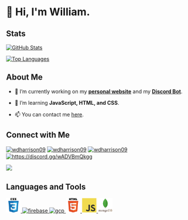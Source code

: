 # 👋 Hi, I'm William.

## Stats

[![GitHub Stats](https://github-readme-stats.vercel.app/api?username=WilliamDavidHarrison&theme=algolia&show_icons=true&count_private=true&include_all_commits=true)](https://github.com/WilliamDavidHarrison)

[![Top Languages](https://github-readme-stats.vercel.app/api/top-langs/?username=williamdavidharrison&theme=algolia&layout=compact)](https://github.com/WilliamDavidHarrison)

## About Me

- 🔭 I’m currently working on my **[personal website](https://williamdavidharrison.com.au)** and my **[Discord Bot](https://github.com/williamdavidharrison/williams-utilities)**.

- 🌱 I’m learning **JavaScript, HTML, and CSS**.

- 📫 You can contact me [here](mailto:william@williamharrison.dev).

## Connect with Me

<p>
<a href="https://facebook.com/wdharrison09" target="blank"><img align="center" src="https://raw.githubusercontent.com/rahuldkjain/github-profile-readme-generator/master/src/images/icons/Social/facebook.svg" alt="wdharrison09" height="30" width="40" /></a>
<a href="https://twitter.com/wdharrison09" target="blank"><img align="center" src="https://raw.githubusercontent.com/rahuldkjain/github-profile-readme-generator/master/src/images/icons/Social/twitter.svg" alt="wdharrison09" height="30" width="40" /></a>
<a href="https://instagram.com/wdharrison09" target="blank"><img align="center" src="https://raw.githubusercontent.com/rahuldkjain/github-profile-readme-generator/master/src/images/icons/Social/instagram.svg" alt="wdharrison09" height="30" width="40" /></a>
<a href="https://discord.gg/wADVBmQkgg" target="blank"><img align="center" src="https://raw.githubusercontent.com/rahuldkjain/github-profile-readme-generator/master/src/images/icons/Social/discord.svg" alt="https://discord.gg/wADVBmQkgg" height="30" width="40" /></a>
</p>

<img src="https://dcbadge.vercel.app/api/shield/853158265466257448?theme=discord-inverted"/>

## Languages and Tools

<p> <a href="https://www.w3schools.com/css/" target="_blank" rel="noreferrer"> <img src="https://raw.githubusercontent.com/devicons/devicon/master/icons/css3/css3-original-wordmark.svg" alt="css3" width="40" height="40"/> </a> <a href="https://firebase.google.com/" target="_blank" rel="noreferrer"> <img src="https://www.vectorlogo.zone/logos/firebase/firebase-icon.svg" alt="firebase" width="40" height="40"/> </a> <a href="https://cloud.google.com" target="_blank" rel="noreferrer"> <img src="https://www.vectorlogo.zone/logos/google_cloud/google_cloud-icon.svg" alt="gcp" width="40" height="40"/> </a> <a href="https://www.w3.org/html/" target="_blank" rel="noreferrer"> <img src="https://raw.githubusercontent.com/devicons/devicon/master/icons/html5/html5-original-wordmark.svg" alt="html5" width="40" height="40"/> </a> <a href="https://developer.mozilla.org/en-US/docs/Web/JavaScript" target="_blank" rel="noreferrer"> <img src="https://raw.githubusercontent.com/devicons/devicon/master/icons/javascript/javascript-original.svg" alt="javascript" width="40" height="40"/> </a> <a href="https://www.mongodb.com/" target="_blank" rel="noreferrer"> <img src="https://raw.githubusercontent.com/devicons/devicon/master/icons/mongodb/mongodb-original-wordmark.svg" alt="mongodb" width="40" height="40"/> </a> </p>
